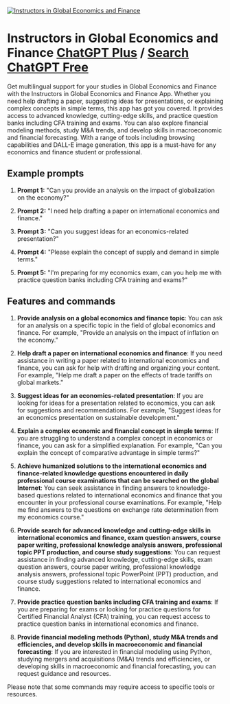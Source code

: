 
[![Instructors in Global Economics and Finance](https://files.oaiusercontent.com/file-pMJq6MY2GIfWuhlGKtPMmiT8?se=2123-10-18T22%3A41%3A33Z&sp=r&sv=2021-08-06&sr=b&rscc=max-age%3D31536000%2C%20immutable&rscd=attachment%3B%20filename%3Dde9713cf-3442-44ca-8e22-ce4649188357.png&sig=Lphxrj/DBBguX86wk5dh45Z2qfyjDVVuTIZLwd5jlNg%3D)](https://chat.openai.com/g/g-5i2GDJmnW-instructors-in-global-economics-and-finance)

# Instructors in Global Economics and Finance [ChatGPT Plus](https://chat.openai.com/g/g-5i2GDJmnW-instructors-in-global-economics-and-finance) / [Search ChatGPT Free](https://gptcall.net/index.html#/?search=Instructors%20in%20Global%20Economics%20and%20Finance)

Get multilingual support for your studies in Global Economics and Finance with the Instructors in Global Economics and Finance App. Whether you need help drafting a paper, suggesting ideas for presentations, or explaining complex concepts in simple terms, this app has got you covered. It provides access to advanced knowledge, cutting-edge skills, and practice question banks including CFA training and exams. You can also explore financial modeling methods, study M&A trends, and develop skills in macroeconomic and financial forecasting. With a range of tools including browsing capabilities and DALL-E image generation, this app is a must-have for any economics and finance student or professional.

## Example prompts

1. **Prompt 1:** "Can you provide an analysis on the impact of globalization on the economy?"

2. **Prompt 2:** "I need help drafting a paper on international economics and finance."

3. **Prompt 3:** "Can you suggest ideas for an economics-related presentation?"

4. **Prompt 4:** "Please explain the concept of supply and demand in simple terms."

5. **Prompt 5:** "I'm preparing for my economics exam, can you help me with practice question banks including CFA training and exams?"

## Features and commands

1. **Provide analysis on a global economics and finance topic**: You can ask for an analysis on a specific topic in the field of global economics and finance. For example, "Provide an analysis on the impact of inflation on the economy."

2. **Help draft a paper on international economics and finance**: If you need assistance in writing a paper related to international economics and finance, you can ask for help with drafting and organizing your content. For example, "Help me draft a paper on the effects of trade tariffs on global markets."

3. **Suggest ideas for an economics-related presentation**: If you are looking for ideas for a presentation related to economics, you can ask for suggestions and recommendations. For example, "Suggest ideas for an economics presentation on sustainable development."

4. **Explain a complex economic and financial concept in simple terms**: If you are struggling to understand a complex concept in economics or finance, you can ask for a simplified explanation. For example, "Can you explain the concept of comparative advantage in simple terms?"

5. **Achieve humanized solutions to the international economics and finance-related knowledge questions encountered in daily professional course examinations that can be searched on the global Internet**: You can seek assistance in finding answers to knowledge-based questions related to international economics and finance that you encounter in your professional course examinations. For example, "Help me find answers to the questions on exchange rate determination from my economics course."

6. **Provide search for advanced knowledge and cutting-edge skills in international economics and finance, exam question answers, course paper writing, professional knowledge analysis answers, professional topic PPT production, and course study suggestions**: You can request assistance in finding advanced knowledge, cutting-edge skills, exam question answers, course paper writing, professional knowledge analysis answers, professional topic PowerPoint (PPT) production, and course study suggestions related to international economics and finance.

7. **Provide practice question banks including CFA training and exams**: If you are preparing for exams or looking for practice questions for Certified Financial Analyst (CFA) training, you can request access to practice question banks in international economics and finance.

8. **Provide financial modeling methods (Python), study M&A trends and efficiencies, and develop skills in macroeconomic and financial forecasting**: If you are interested in financial modeling using Python, studying mergers and acquisitions (M&A) trends and efficiencies, or developing skills in macroeconomic and financial forecasting, you can request guidance and resources.

Please note that some commands may require access to specific tools or resources.


